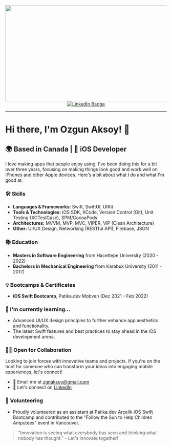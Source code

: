 

<div align="center">
  <img src="https://media.giphy.com/media/dWesBcTLavkZuG35MI/giphy.gif" width="600" height="300"/>
</div>

<div id="badges" align="center">
  <a href="https://www.linkedin.com/in/ozgunaksoy/">
    <img src="https://img.shields.io/badge/LinkedIn-blue?style=for-the-badge&logo=linkedin&logoColor=white" alt="LinkedIn Badge"/>
  </a>
</div>

---

# Hi there, I'm Ozgun Aksoy! 👋

## 🌍 Based in Canada | 📱 iOS Developer

I love making apps that people enjoy using. I've been doing this for a bit over three years, focusing on making things look good and work well on iPhones and other Apple devices. Here's a bit about what I do and what I'm good at.

### 🛠 Skills
- **Languages & Frameworks:** Swift, SwiftUI, UIKit
- **Tools & Technologies:** iOS SDK, XCode, Version Control (Git), Unit Testing (XCTestCase), SPM/CocoaPods
- **Architectures:** MVVM, MVP, MVC, VIPER, VIP (Clean Architecture)
- **Other:** UI/UX Design, Networking (RESTful API), Firebase, JSON

### 📚 Education
- **Masters in Software Engineering** from Hacettepe University (2020 - 2022)
- **Bachelors in Mechanical Engineering** from Karabuk University (2011 - 2017)

### 💡 Bootcamps & Certificates
- **iOS Swift Bootcamp**, Patika.dev Mobven (Dec 2021 - Feb 2022)

### 🌱 I'm currently learning...
- Advanced UI/UX design principles to further enhance app aesthetics and functionality.
- The latest Swift features and best practices to stay ahead in the iOS development arena.

### 👨‍💻 Open for Collaboration
Looking to join forces with innovative teams and projects. If you're on the hunt for someone who can transform your ideas into engaging mobile experiences, let's connect!

- 📧 Email me at zgnaksoy@gmail.com
- 🔗 Let's connect on [LinkedIn](https://www.linkedin.com/in/ozgunaksoy/)

### 🤝 Volunteering
- Proudly volunteered as an assistant at Patika.dev Arçelik iOS Swift Bootcamp and contributed to the "Follow the Sun to Help Children Amputees" event in Vancouver.

> "Innovation is seeing what everybody has seen and thinking what nobody has thought." - Let's innovate together!
